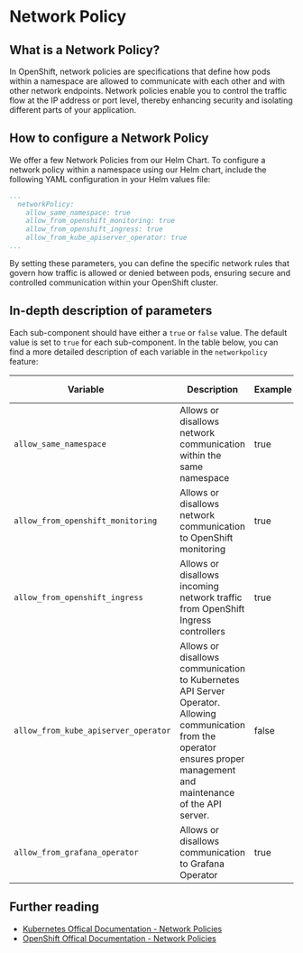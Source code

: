 # Network Policy

## What is a Network Policy?

In OpenShift, network policies are specifications that define how pods within a namespace are allowed to communicate with each other and with other network endpoints. Network policies enable you to control the traffic flow at the IP address or port level, thereby enhancing security and isolating different parts of your application.

## How to configure a Network Policy

We offer a few Network Policies from our Helm Chart. To configure a network policy within a namespace using our Helm chart, include the following YAML configuration in your Helm values file:

``` yaml
...
  networkPolicy:
    allow_same_namespace: true
    allow_from_openshift_monitoring: true
    allow_from_openshift_ingress: true
    allow_from_kube_apiserver_operator: true
...
```

By setting these parameters, you can define the specific network rules that govern how traffic is allowed or denied between pods, ensuring secure and controlled communication within your OpenShift cluster.

## In-depth description of parameters

Each sub-component should have either a `true` or `false` value. The default value is set to `true` for each sub-component. 
In the table below, you can find a more detailed description of each variable in the `networkpolicy` feature:

| <div style="width:255px">**Variable**</div>                                 | **Description**                                           | **Example**                 | **Type**  | **Default Value**
|-----------------------------------------------|-----------------------------------------------------------|-----------------------------|-----------|------|
| `allow_same_namespace`          | Allows or disallows network communication within the same namespace | true        | Boolean   | true |
| `allow_from_openshift_monitoring` | Allows or disallows network communication to OpenShift monitoring | true         | Boolean   | true |
| `allow_from_openshift_ingress`  | Allows or disallows incoming network traffic from OpenShift Ingress controllers | true        | Boolean   | true |
| `allow_from_kube_apiserver_operator` | Allows or disallows communication to Kubernetes API Server Operator. Allowing communication from the operator ensures proper management and maintenance of the API server. | false         | Boolean   | true |
| `allow_from_grafana_operator`    | Allows or disallows communication to Grafana Operator      | true      | Boolean   | true |


## Further reading
- [Kubernetes Offical Documentation - Network Policies](https://kubernetes.io/docs/concepts/services-networking/network-policies/)
- [OpenShift Offical Documentation - Network Policies](https://docs.openshift.com/container-platform/4.13/networking/network_policy/about-network-policy.html)